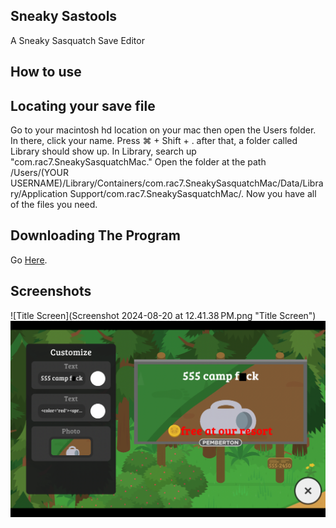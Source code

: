 ## Sneaky Sastools
A Sneaky Sasquatch Save Editor

## How to use

## Locating your save file

Go to your macintosh hd location on your mac then open the Users folder. In there, click your name. Press ⌘ + Shift + . after that, a folder called Library should show up. In Library, search up "com.rac7.SneakySasquatchMac." Open the folder at the path /Users/(YOUR USERNAME)/Library/Containers/com.rac7.SneakySasquatchMac/Data/Library/Application Support/com.rac7.SneakySasquatchMac/. Now you have all of the files you need.

## Downloading The Program
Go [Here](https://github.com/ikyih/SneakySastools/releases/).

## Screenshots 
![Title Screen](Screenshot 2024-08-20 at 12.41.38 PM.png "Title Screen")
![](https://github.com/ikyih/Sneaky_Sasquatch_No_Bad_Word_Filter/blob/main/images/ss.png?raw=true)
